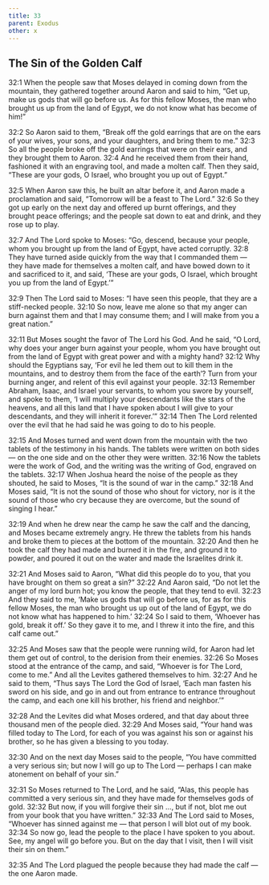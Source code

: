 ```yaml
---
title: 33
parent: Exodus
other: x
---
```


## The Sin of the Golden Calf

<a name="32:1">32:1</a> When the people saw that Moses delayed in coming down from the mountain, they gathered together around Aaron and said to him, “Get up, make us gods that will go before us. As for this fellow Moses, the man who brought us up from the land of Egypt, we do not know what has become of him!”

<a name="32:2">32:2</a> So Aaron said to them, “Break off the gold earrings that are on the ears of your wives, your sons, and your daughters, and bring them to me.” <a name="32:3">32:3</a> So all the people broke off the gold earrings that were on their ears, and they brought them to Aaron. <a name="32:4">32:4</a> And he received them from their hand, fashioned it with an engraving tool, and made a molten calf. Then they said, “These are your gods, O Israel, who brought you up out of Egypt.”

<a name="32:5">32:5</a> When Aaron saw this, he built an altar before it, and Aaron made a proclamation and said, “Tomorrow will be a feast to The Lord.” <a name="32:6">32:6</a> So they got up early on the next day and offered up burnt offerings, and they brought peace offerings; and the people sat down to eat and drink, and they rose up to play.

<a name="32:7">32:7</a> And The Lord spoke to Moses: “Go, descend, because your people, whom you brought up from the land of Egypt, have acted corruptly. <a name="32:8">32:8</a> They have turned aside quickly from the way that I commanded them  —  they have made for themselves a molten calf, and have bowed down to it and sacrificed to it, and said, ‘These are your gods, O Israel, which brought you up from the land of Egypt.’”

<a name="32:9">32:9</a> Then The Lord said to Moses: “I have seen this people, that they are a stiff-necked people. <a name="32:10">32:10</a> So now, leave me alone so that my anger can burn against them and that I may consume them; and I will make from you a great nation.”

<a name="32:11">32:11</a> But Moses sought the favor of The Lord his God. And he said, “O Lord, why does your anger burn against your people, whom you have brought out from the land of Egypt with great power and with a mighty hand? <a name="32:12">32:12</a> Why should the Egyptians say, ‘For evil he led them out to kill them in the mountains, and to destroy them from the face of the earth’? Turn from your burning anger, and relent of this evil against your people. <a name="32:13">32:13</a> Remember Abraham, Isaac, and Israel your servants, to whom you swore by yourself, and spoke to them, ‘I will multiply your descendants like the stars of the heavens, and all this land that I have spoken about I will give to your descendants, and they will inherit it forever.’” <a name="32:14">32:14</a> Then The Lord relented over the evil that he had said he was going to do to his people.

<a name="32:15">32:15</a> And Moses turned and went down from the mountain with the two tablets of the testimony in his hands. The tablets were written on both sides  —  on the one side and on the other they were written. <a name="32:16">32:16</a> Now the tablets were the work of God, and the writing was the writing of God, engraved on the tablets. <a name="32:17">32:17</a> When Joshua heard the noise of the people as they shouted, he said to Moses, “It is the sound of war in the camp.” <a name="32:18">32:18</a> And Moses said, “It is not the sound of those who shout for victory, nor is it the sound of those who cry because they are overcome, but the sound of singing I hear.”

<a name="32:19">32:19</a> And when he drew near the camp he saw the calf and the dancing, and Moses became extremely angry. He threw the tablets from his hands and broke them to pieces at the bottom of the mountain. <a name="32:20">32:20</a> And then he took the calf they had made and burned it in the fire, and ground it to powder, and poured it out on the water and made the Israelites drink it.

<a name="32:21">32:21</a> And Moses said to Aaron, “What did this people do to you, that you have brought on them so great a sin?” <a name="32:22">32:22</a> And Aaron said, “Do not let the anger of my lord burn hot; you know the people, that they tend to evil. <a name="32:23">32:23</a> And they said to me, ‘Make us gods that will go before us, for as for this fellow Moses, the man who brought us up out of the land of Egypt, we do not know what has happened to him.’ <a name="32:24">32:24</a> So I said to them, ‘Whoever has gold, break it off.’ So they gave it to me, and I threw it into the fire, and this calf came out.”

<a name="32:25">32:25</a> And Moses saw that the people were running wild, for Aaron had let them get out of control, to the derision from their enemies. <a name="32:26">32:26</a> So Moses stood at the entrance of the camp, and said, “Whoever is for The Lord, come to me.” And all the Levites gathered themselves to him. <a name="32:27">32:27</a> And he said to them, “Thus says The Lord the God of Israel, ‘Each man fasten his sword on his side, and go in and out from entrance to entrance throughout the camp, and each one kill his brother, his friend and neighbor.’”

<a name="32:28">32:28</a> And the Levites did what Moses ordered, and that day about three thousand men of the people died. <a name="32:29">32:29</a> And Moses said, “Your hand was filled today to The Lord, for each of you was against his son or against his brother, so he has given a blessing to you today.

<a name="32:30">32:30</a> And on the next day Moses said to the people, “You have committed a very serious sin; but now I will go up to The Lord  —  perhaps I can make atonement on behalf of your sin.”

<a name="32:31">32:31</a> So Moses returned to The Lord, and he said, “Alas, this people has committed a very serious sin, and they have made for themselves gods of gold. <a name="32:32">32:32</a> But now, if you will forgive their sin …, but if not, blot me out from your book that you have written.” <a name="32:33">32:33</a> And The Lord said to Moses, “Whoever has sinned against me  —  that person I will blot out of my book. <a name="32:34">32:34</a> So now go, lead the people to the place I have spoken to you about. See, my angel will go before you. But on the day that I visit, then I will visit their sin on them.”

<a name="32:35">32:35</a> And The Lord plagued the people because they had made the calf  —  the one Aaron made.